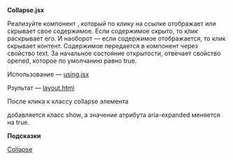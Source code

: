 **Collapse.jsx**

Реализуйте компонент <Collapse>, который по клику на ссылке отображает или скрывает свое содержимое. Если содержимое скрыто, то клик раскрывает его. И наоборот — если содержимое отображается, то клик скрывает контент. Содержимое передается в компонент через свойство text. За начальное состояние открытости, отвечает свойство opened, которое по умолчанию равно true.

Использование — [using.jsx](https://github.com/junjun-it-courses/react-hw/blob/master/task-9/using.jsx)

Рзультат — [layout.html](https://github.com/junjun-it-courses/react-hw/blob/master/task-9/layout.html)

После клика к классу collapse элемента <div> добавляется класс show, a значение атрибута aria-expanded меняется на true.

**Подсказки**

[Collapse](https://getbootstrap.com/docs/5.1/components/collapse/)